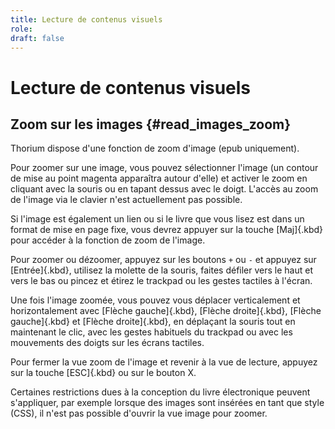 ```yaml
---
title: Lecture de contenus visuels
role: 
draft: false
---
```


# Lecture de contenus visuels

## Zoom sur les images {#read_images_zoom}

Thorium dispose d'une fonction de zoom d'image (epub uniquement).

Pour zoomer sur une image, vous pouvez sélectionner l'image (un contour de mise au point magenta apparaîtra autour d'elle) et activer le zoom en cliquant avec la souris ou en tapant dessus avec le doigt. L'accès au zoom de l'image via le clavier n'est actuellement pas possible.

Si l'image est également un lien ou si le livre que vous lisez est dans un format de mise en page fixe, vous devrez appuyer sur la touche [Maj]{.kbd} pour accéder à la fonction de zoom de l'image.

Pour zoomer ou dézoomer, appuyez sur les boutons `+` ou `-` et appuyez sur [Entrée]{.kbd}, utilisez la molette de la souris, faites défiler vers le haut et vers le bas ou pincez et étirez le trackpad ou les gestes tactiles à l'écran.

Une fois l'image zoomée, vous pouvez vous déplacer verticalement et horizontalement avec [Flèche gauche]{.kbd}, [Flèche droite]{.kbd}, [Flèche gauche]{.kbd} et [Flèche droite]{.kbd}, en déplaçant la souris tout en maintenant le clic, avec les gestes habituels du trackpad ou avec les mouvements des doigts sur les écrans tactiles.

Pour fermer la vue zoom de l'image et revenir à la vue de lecture, appuyez sur la touche [ESC]{.kbd} ou sur le bouton X.

Certaines restrictions dues à la conception du livre électronique peuvent s'appliquer, par exemple lorsque des images sont insérées en tant que style (CSS), il n'est pas possible d'ouvrir la vue image pour zoomer.
